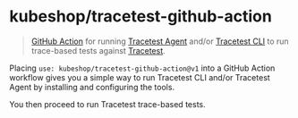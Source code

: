 # kubeshop/tracetest-github-action

> [GitHub Action](https://docs.github.com/en/actions) for running [Tracetest Agent](https://docs.tracetest.io/getting-started/installation#install-the-tracetest-agent) and/or [Tracetest CLI](https://docs.tracetest.io/getting-started/open#trigger-1) to run trace-based tests against [Tracetest](https://tracetest.io/).

Placing `use: kubeshop/tracetest-github-action@v1` into a GitHub Action workflow gives you a simple way to run Tracetest CLI and/or Tracetest Agent by installing and configuring the tools.

You then proceed to run Tracetest trace-based tests.


